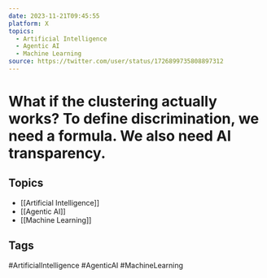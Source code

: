 ```yaml
---
date: 2023-11-21T09:45:55
platform: X
topics:
  - Artificial Intelligence
  - Agentic AI
  - Machine Learning
source: https://twitter.com/user/status/1726899735808897312
---
```

# What if the clustering actually works? To define discrimination, we need a formula. We also need AI transparency.

## Topics
- [[Artificial Intelligence]]
- [[Agentic AI]]
- [[Machine Learning]]

## Tags
#ArtificialIntelligence #AgenticAI #MachineLearning
